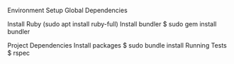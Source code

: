 Environment Setup
Global Dependencies

Install Ruby (sudo apt install ruby-full)
Install bundler
$ sudo gem install bundler

Project Dependencies
Install packages
$ sudo bundle install
Running Tests
$ rspec